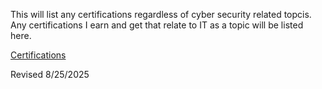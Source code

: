 This will list any certifications regardless of cyber security related topcis. Any certifications I earn and get that relate to IT as a topic will be listed here.

[Certifications](https://github.com/DriftlessCloud1/DriftlessCloud/tree/Certifications)

Revised 8/25/2025
